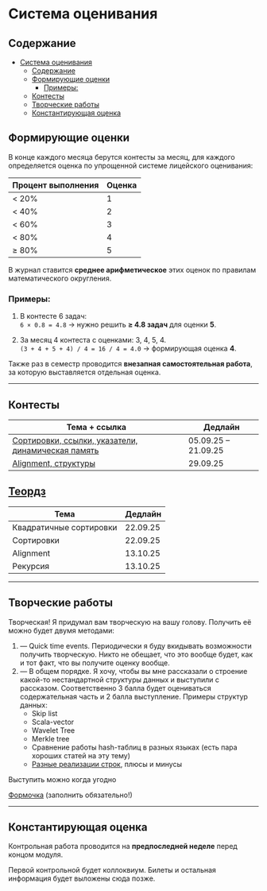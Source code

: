 # Система оценивания

## Содержание
- [Система оценивания](#система-оценивания)
  - [Содержание](#содержание)
  - [Формирующие оценки](#формирующие-оценки)
    - [Примеры:](#примеры)
  - [Контесты](#контесты)
  - [Творческие работы](#творческие-работы)
  - [Константирующая оценка](#константирующая-оценка)

## Формирующие оценки
В конце каждого месяца берутся контесты за месяц, для каждого определяется оценка по упрощенной системе лицейского оценивания:

| Процент выполнения | Оценка |
|-------------------|--------|
| < 20%             | 1      |
| < 40%             | 2      |
| < 60%             | 3      |
| < 80%             | 4      |
| ≥ 80%             | 5      |

В журнал ставится **среднее арифметическое** этих оценок по правилам математического округления.

### Примеры:
1. В контесте 6 задач:  
   `6 × 0.8 = 4.8` → нужно решить **≥ 4.8 задач** для оценки **5**.

2. За месяц 4 контеста с оценками: 3, 4, 5, 4.  
   `(3 + 4 + 5 + 4) / 4 = 16 / 4 = 4.0` → формирующая оценка **4**.

Также раз в семестр проводится **внезапная самостоятельная работа**, за которую выставляется отдельная оценка.

---

## Контесты

| Тема + ссылка | Дедлайн |
|---------------|---------|
| [Сортировки, ссылки, указатели, динамическая память](https://official.contest.yandex.ru/contest/81096/enter) | 05.09.25 – 21.09.25 |
| [Alignment, структуры](https://official.contest.yandex.ru/contest/81716/enter) | 29.09.25 |

## [Теордз](https://official.contest.yandex.ru/contest/81425/enter)

| Тема | Дедлайн |
|---------------|---------|
| Квадратичные сортировки | 22.09.25 |
| Сортировки | 22.09.25 |
| Alignment | 13.10.25 |
| Рекурсия | 13.10.25 |

---

## Творческие работы

Творческая! 
Я придумал вам творческую на вашу голову. Получить её можно будет двумя методами:

1. — Quick time events. Периодически я буду вкидывать возможности получить творческую. Никто не обещает, что это вообще будет, как и тот факт, что вы получите оценку вообще. 
2. — В общем порядке. Я хочу, чтобы вы мне рассказали о строение какой-то нестандартной структуры данных и выступили с рассказом. Соответственно 3 балла будет оцениваться содержательная часть и 2 балла выступление. Примеры структур данных:
    - Skip list
    - Scala-vector
    - Wavelet Tree
    - Merkle tree
    - Сравнение работы hash-таблиц в разных языках (есть пара хороших статей на эту тему)
    - [Разные реализации строк](https://habr.com/en/articles/935590/), плюсы и минусы

Выступить можно когда угодно

[Формочка](https://docs.google.com/spreadsheets/d/1HHapFW2SJhfXxhb-IBkEg884WsOm36ENO2e6mkj0GbM/edit?usp=sharing) (заполнить обязательно!)

---

## Константирующая оценка

Контрольная работа проводится на **предпоследней неделе** перед концом модуля.

Первой контрольной будет коллоквиум. Билеты и остальная информация будет выложены сюда позже.